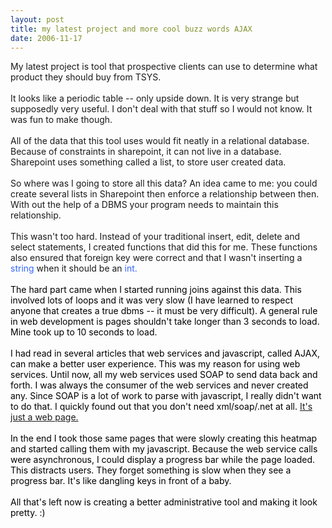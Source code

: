 ```yaml
---
layout: post
title: my latest project and more cool buzz words AJAX
date: 2006-11-17
---
```


My latest project is tool that prospective clients can use to determine what product they should buy from <span onclick="BLOG_clickHandler(this)" class="blsp-spelling-error" id="SPELLING_ERROR_0">TSYS</span>.<br /><br />It looks like a periodic table -- only upside down.  It is very strange but <span onclick="BLOG_clickHandler(this)" class="blsp-spelling-corrected" id="SPELLING_ERROR_1">supposedly</span> very <span onclick="BLOG_clickHandler(this)" class="blsp-spelling-corrected" id="SPELLING_ERROR_2">useful</span>.  I don't deal with that stuff so I would not know.   It was fun to make though.<br /><br />All of the data that this tool uses would fit neatly in a relational database.  Because of <span onclick="BLOG_clickHandler(this)" class="blsp-spelling-corrected" id="SPELLING_ERROR_3">constraints</span> in <span onclick="BLOG_clickHandler(this)" class="blsp-spelling-error" id="SPELLING_ERROR_4">sharepoint</span>, it can not live in a database.  <span onclick="BLOG_clickHandler(this)" class="blsp-spelling-error" id="SPELLING_ERROR_5">Sharepoint</span> uses something called a list, to store user created data.<br /><br />So where was I going to store all this data? An idea came to me:  you could create several lists in <span onclick="BLOG_clickHandler(this)" class="blsp-spelling-error" id="SPELLING_ERROR_6">Sharepoint</span> then enforce a relationship between then.  With out the help of a DBMS your program needs to maintain this relationship.<br /><br />This wasn't too hard.  Instead of your traditional insert, edit, delete and select statements, I created functions that did this for me.  These functions also ensured that foreign key were correct and that I wasn't inserting a <span style="color: rgb(51, 102, 255);">string</span> when it should be an <span style="color: rgb(51, 102, 255);">int.  <span style="color: rgb(0, 0, 0);"><br /><br />The hard part came when I started running joins against this data.  This involved lots of loops and it was very slow (I have learned to respect anyone that creates a true <span onclick="BLOG_clickHandler(this)" class="blsp-spelling-error" id="SPELLING_ERROR_7">dbms</span> -- it must be very difficult).  A general rule in web development is pages shouldn't take longer than 3 seconds to load.  Mine took up to 10 seconds to load.<br /><br />I had read in several articles that web services and javascript, called AJAX, can make a better user experience.  This was my reason for using web services.  Until now, all my web services used SOAP to send data back and forth.  I was always the consumer of the web services and never created any.  Since SOAP is <span onclick="BLOG_clickHandler(this)" class="blsp-spelling-error" id="SPELLING_ERROR_8">a lot</span> of work to parse with javascript, I really didn't want to do that.  I quickly found out that you don't need <span onclick="BLOG_clickHandler(this)" class="blsp-spelling-error" id="SPELLING_ERROR_9">xml</span>/soap/.net at all.  <a href="http://mptsview.blogspot.com/2006/11/ahhh-web-services.html">It's just a web page.</a><br /><br />In the end I took those same pages that were slowly creating this <span onclick="BLOG_clickHandler(this)" class="blsp-spelling-error" id="SPELLING_ERROR_10">heatmap</span> and started calling them with my javascript.  Because the web service calls were <span onclick="BLOG_clickHandler(this)" class="blsp-spelling-corrected" id="SPELLING_ERROR_11">asynchronous</span>, I could display a progress bar while the page loaded.  This distracts users.  They forget something is slow when they see a progress bar.  It's like dangling keys in front of a baby.<br /><br />All that's left now is creating a better administrative tool and making it look pretty. :)<br /></span></span>
